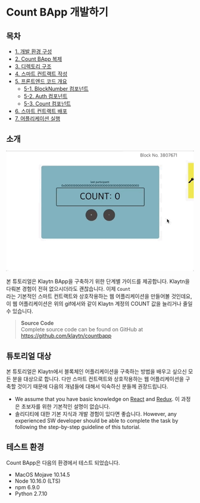 # Count BApp 개발하기

## 목차

* [1. 개발 환경 구성](1.-environment-setup.md)
* [2. Count BApp 복제](2.-clone-count-bapp.md)
* [3. 디렉토리 구조](3.-directory-structure.md)
* [4. 스마트 컨트랙트 작성](4.-write-smart-contract.md)
* [5. 프론트엔드 코드 개요](5.-frontend-code-overview/README.md) 
  * [5-1. BlockNumber 컴포넌트](5.-frontend-code-overview/5-1.-blocknumber-component.md)
  * [5-2. Auth 컴포넌트](5.-frontend-code-overview/5-2.-auth-component.md)
  * [5-3. Count 컴포넌트](5.-frontend-code-overview/5-3.-count-component.md)
* [6. 스마트 컨트랙트 배포](6.-deploy-contract.md)
* [7. 어플리케이션 실행](7.-run-app.md)

## 소개

![소개](images/tutorial-1intro.gif)

본 튜토리얼은 Klaytn BApp을 구축하기 위한 단계별 가이드를 제공합니다. Klaytn을 다뤄본 경험이 전혀 없으시더라도 괜찮습니다. 이제 `Count`  
라는 기본적인 스마트 컨트랙트와 상호작용하는 웹 어플리케이션을 만들어볼 것인데요, 이 웹 어플리케이션은 위의 gif에서와 같이 Klaytn 계정의 COUNT 값을 늘리거나 줄일 수 있습니다.

> **Source Code**  
> Complete source code can be found on GitHub at <https://github.com/klaytn/countbapp>

## 튜토리얼 대상

본 튜토리얼은 Klaytn에서 블록체인 어플리케이션을 구축하는 방법을 배우고 싶으신 모든 분을 대상으로 합니다. 다만 스마트 컨트랙트와 상호작용하는 웹 어플리케이션을 구축할 것이기 때문에 다음의 개념들에 대해서 익숙하신 분들께 권장드립니다.

* We assume that you have basic knowledge on [React](https://reactjs.org/) and [Redux](https://redux.js.org/). 이 과정은 초보자를 위한 기본적인 설명이 없습니다.
* 솔리디티에 대한 기본 지식과 개발 경험이 있다면 좋습니다. However, any experienced SW developer should be able to complete the task by following the step-by-step guideline of this tutorial.

## 테스트 환경

Count BApp은 다음의 환경에서 테스트 되었습니다.

* MacOS Mojave 10.14.5
* Node 10.16.0 \(LTS\)
* npm 6.9.0
* Python 2.7.10